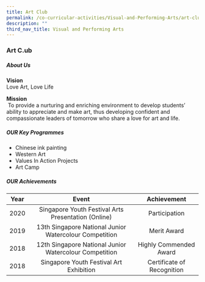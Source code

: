 ```yaml
---
title: Art Club
permalink: /co-curricular-activities/Visual-and-Performing-Arts/art-club/
description: ""
third_nav_title: Visual and Performing Arts
---
```

### Art C.ub
##### About Us

**Vision** <br>Love Art, Love Life

**Mission**<br> To provide a nurturing and enriching environment to develop students’ ability to appreciate and make art, thus developing confident and compassionate leaders of tomorrow who share a love for art and life.

##### OUR Key Programmes

*   Chinese ink painting  
*   Western Art    
*   Values In Action Projects    
*   Art Camp

##### OUR Achievements

| Year | Event | Achievement |
|:---:|:---:|:---:|
| 2020 |  Singapore Youth Festival Arts Presentation (Online) | Participation  |
|  2019  | 13th Singapore National Junior Watercolour Competition  | Merit Award   |
| 2018 | 12th Singapore National Junior Watercolour Competition  | Highly Commended Award |
| 2018  | Singapore Youth Festival Art Exhibition |  Certificate of Recognition |
